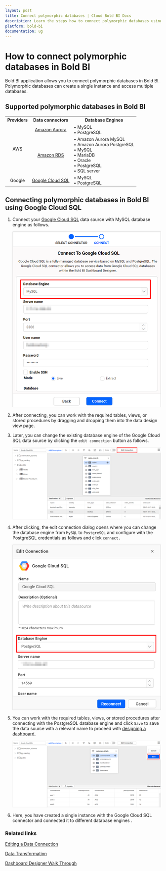 ```yaml
---
layout: post
title: Connect polymorphic databases | Cloud Bold BI Docs
description: Learn the steps how to connect polymorphic databases using Google Cloud SQL in Bold BI Cloud based Web designer.
platform: bold-bi
documentation: ug
---
```


# How to connect polymorphic databases in Bold BI

Bold BI application allows you to connect polymorphic databases in Bold BI. Polymorphic databases can create a single instance and access multiple databases.

## Supported polymorphic databases in Bold BI

<style>
td {
  text-align: center;
}
#alignList {
  text-align: left;
}
</style>

<table>
<th>
Providers
</th>
<th>
Data connectors
</th>
<th>
Database Engines
</th>
<tr>
<td rowspan="2">AWS</td>
<td><a href="https://help.boldbi.com/cloud-bi/working-with-data-source/data-connectors/amazon-aurora/">Amazon Aurora</td>
<td id="alignList">
•	MySQL <br />
•	PostgreSQL
</td>
</tr>
<tr>
<td><a href="https://help.boldbi.com/cloud-bi/working-with-data-source/data-connectors/amazon-rds/">Amazon RDS</td>
<td id="alignList">
•	Amazon Aurora MySQL <br />
•	Amazon Aurora PostgreSQL <br />
•	MySQL <br />
•	MariaDB <br />
•	Oracle <br />
•	PostgreSQL <br />
•	SQL server
</td>
</tr>
<tr>
<td>Google</td>
<td><a href="https://help.boldbi.com/cloud-bi/working-with-data-source/data-connectors/google-cloud-sql/">Google Cloud SQL</td>
<td id="alignList">
•	MySQL <br />
•	PostgreSQL
</td>
</tr>
</table>

## Connecting polymorphic databases in Bold BI using Google Cloud SQL

1.	Connect your [Google Cloud SQL](https://help.boldbi.com/cloud-bi/working-with-data-source/data-connectors/google-cloud-sql/) data source with MySQL database engine as follows.
   
	![Google Cloud SQL](/static/assets/cloud/faq/images/cloud-mysql.png#max-width=60%)
	
2.	After connecting, you can work with the required tables, views, or stored procedures by dragging and dropping them into the data design view page.

3.	Later, you can change the existing database engine of the Google Cloud SQL data source by clicking the `edit connection` button as follows.

    ![Edit connection](/static/assets/cloud/faq/images/edit-connection.png#max-width=100%)
	
4.	After clicking, the edit connection dialog opens where you can change the database engine from `MySQL` to `PostgreSQL` and configure with the PostgreSQL credentials as follows and click `connect.`

    ![Edit connection panel](/static/assets/cloud/faq/images/edit-connection-panel.png#max-width=60%)
	
5.	You can work with the required tables, views, or stored procedures after connecting with the PostgreSQL database engine and click `Save` to save the data source with a relevant name to proceed with [designing a dashboard.](https://help.boldbi.com/cloud-bi/working-with-dashboards/)

    ![Save option](/static/assets/cloud/faq/images/save-google-cloud.png#max-width=100%)
	
6.	Here, you have created a single instance with the Google Cloud SQL connector and connected it to different database engines .

### Related links

[Editing a Data Connection](https://help.boldbi.com/cloud-bi/working-with-data-source/editing-a-data-connection/)

[Data Transformation](https://help.boldbi.com/cloud-bi/working-with-data-source/transforming-data/)

[Dashboard Designer Walk Through](https://help.boldbi.com/cloud-bi/getting-started/quick-start/)
